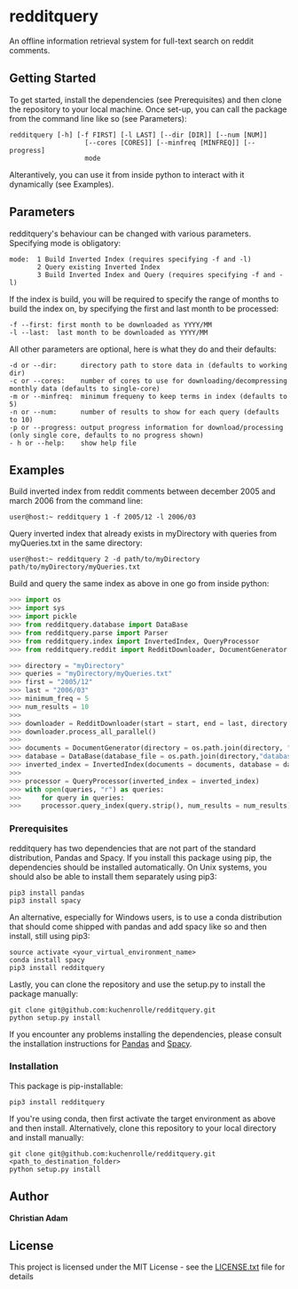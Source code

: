 # redditquery

An offline information retrieval system for full-text search on reddit comments.


## Getting Started

To get started, install the dependencies (see Prerequisites) and then clone the repository to your local machine. Once set-up, you can call the package from the command line like so (see Parameters):

```
redditquery [-h] [-f FIRST] [-l LAST] [--dir [DIR]] [--num [NUM]]
                   [--cores [CORES]] [--minfreq [MINFREQ]] [--progress]
                   mode
```

Alterantively, you can use it from inside python to interact with it dynamically (see Examples).


## Parameters

redditquery's behaviour can be changed with various parameters. Specifying mode is obligatory:

```
mode:  1 Build Inverted Index (requires specifying -f and -l)
       2 Query existing Inverted Index
       3 Build Inverted Index and Query (requires specifying -f and -l)
```

If the index is build, you will be required to specify the range of months to build the index on, by specifying the first and last month to be processed:

```
-f --first: first month to be downloaded as YYYY/MM
-l --last:  last month to be downloaded as YYYY/MM
```

All other parameters are optional, here is what they do and their defaults:

```
-d or --dir:      directory path to store data in (defaults to working dir)
-c or --cores:    number of cores to use for downloading/decompressing monthly data (defaults to single-core)
-m or --minfreq:  minimum frequeny to keep terms in index (defaults to 5)
-n or --num:      number of results to show for each query (defaults to 10)
-p or --progress: output progress information for download/processing (only single core, defaults to no progress shown)
- h or --help:    show help file
```


## Examples

Build inverted index from reddit comments between december 2005 and march 2006 from the command line:

```
user@host:~ redditquery 1 -f 2005/12 -l 2006/03
```

Query inverted index that already exists in myDirectory with queries from myQueries.txt in the same directory:

```
user@host:~ redditquery 2 -d path/to/myDirectory path/to/myDirectory/myQueries.txt
```

Build and query the same index as above in one go from inside python:

```python
>>> import os
>>> import sys
>>> import pickle
>>> from redditquery.database import DataBase
>>> from redditquery.parse import Parser
>>> from redditquery.index import InvertedIndex, QueryProcessor
>>> from redditquery.reddit import RedditDownloader, DocumentGenerator

>>> directory = "myDirectory"
>>> queries = "myDirectory/myQueries.txt"
>>> first = "2005/12"
>>> last = "2006/03"
>>> minimum_freq = 5
>>> num_results = 10
>>> 
>>> downloader = RedditDownloader(start = start, end = last, directory = directory, keep_compressed = False)
>>> downloader.process_all_parallel()
>>> 
>>> documents = DocumentGenerator(directory = os.path.join(directory, "monthly_data"))
>>> database = DataBase(database_file = os.path.join(directory,"database.sql"))
>>> inverted_index = InvertedIndex(documents = documents, database = database, frequency_threshold = minimum_freq)
>>> 
>>> processor = QueryProcessor(inverted_index = inverted_index)
>>> with open(queries, "r") as queries:
>>>     for query in queries:
>>>     processor.query_index(query.strip(), num_results = num_results)
```

### Prerequisites

redditquery has two dependencies that are not part of the standard distribution, Pandas and Spacy. If you install this package using pip, the dependencies should be installed automatically. On Unix systems, you should also be able to install them separately using pip3:

```
pip3 install pandas
pip3 install spacy
```

An alternative, especially for Windows users, is to use a conda distribution that should come shipped with pandas and add spacy like so and then install, still using pip3:

```
source activate <your_virtual_environment_name>
conda install spacy
pip3 install redditquery
```

Lastly, you can clone the repository and use the setup.py to install the package manually:

```
git clone git@github.com:kuchenrolle/redditquery.git
python setup.py install
```


If you encounter any problems installing the dependencies, please consult the installation instructions for [Pandas](http://pandas.pydata.org/pandas-docs/stable/install.html) and [Spacy](https://spacy.io/docs/usage/).


### Installation

This package is pip-installable:

```
pip3 install redditquery
```

If you're using conda, then first activate the target environment as above and then install. Alternatively, clone this repository to your local directory and install manually:

```
git clone git@github.com:kuchenrolle/redditquery.git <path_to_destination_folder>
python setup.py install
```


## Author

**Christian Adam**


## License

This project is licensed under the MIT License - see the [LICENSE.txt](LICENSE.txt) file for details